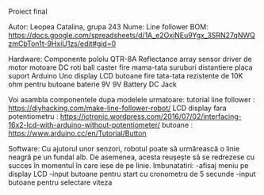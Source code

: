 Proiect final

Autor: Leopea Catalina, grupa 243
Nume: Line follower
BOM: https://docs.google.com/spreadsheets/d/1A_e2OxjNEu9Ygx_3SRN27qNWQzmCbTon1t-9HxiU1zs/edit#gid=0

Hardware: 
Componente
pololu QTR-8A Reflectance array sensor
driver de motor
motoare DC
roti
ball caster
fire mama-tata
suruburi
distantiere
placa suport
Arduino Uno
display LCD
butoane
fire tata-tata
rezistente de 10K ohm pentru butoane
baterie 9V
9V Battery DC Jack

Voi asambla componentele dupa modelele urmatoare:
tutorial line follower : https://diyhacking.com/make-line-follower-robot/
LCD display fara potentiometru : https://ictronic.wordpress.com/2016/07/02/interfacing-16x2-lcd-with-arduino-without-potentiometer/
butoane : https://www.arduino.cc/en/Tutorial/Button

Software:
Cu ajutorul unor senzori, robotul poate să urmărească o linie neagră pe un fundal alb. De asemenea, acesta reușește să se redrezese cu succes în momentul în care iese de pe linie.
Imbunatatiri: 
-afisaj meniu pe display LCD 
-input butoane pentru start cu cronometru de 5 secunde
-input butoane pentru selectare viteza
